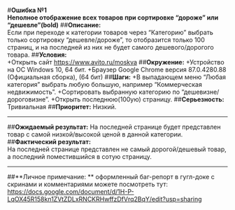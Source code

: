 #**Ошибка №1**  
**Неполное отображение всех товаров при сортировке “дороже” или “дешевле”(bold)** 
##**Описание:**  
Если при переходе к категории товаров через “Категорию” выбрать только сортировку “дешевле/дороже”, то отобразится только 100 страниц, и на последней из них не будет самого дешевого/дорогого товара. 
##**Условия:**  
+Открыть сайт https://www.avito.ru/moskva 
##**Окружение:** 
+Устройство на ОС Windows 10, 64 бит. 
+Браузер Google Chrome версия 87.0.4280.88 (Официальная сборка), (64 бит)
##**Шаги:** 
+В выпадающем меню “Любая категория” выбрать любую большую, например “Коммерческая недвижимость”.
+Сортировать выбранную категорию по “дешевизне/дороговизне”.
+Открыть последнюю(100ую) страницу.
##**Серьезность:** Тривиальная
##**Приоритет:** Низкий.
_________
##**Ожидаемый результат:** 
На последней странице будет представлен товар с самой низкой/высокой ценой в данной категории. 
##**Фактический результат:**  
На последней странице представлен не самый дорогой/дешевый товар, а последний поместившийся в сотую страницу.
_________
##**Личное примечание: ** оформленный баг-репорт в гугл-доке с скринами и комментариями можете посмотреть тут: https://docs.google.com/document/d/1H-P-LqOX45R158kn1ZVtZDLxRNCKRHwffzDfVrq2BqY/edit?usp=sharing



